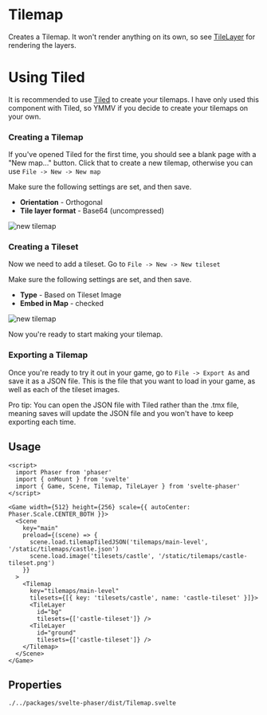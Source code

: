# Tilemap

Creates a Tilemap. It won't render anything on its own, so see [TileLayer](components/tile-layer) for rendering the layers.

# Using Tiled

It is recommended to use [Tiled](https://www.mapeditor.org/) to create your tilemaps. I have only used this component with Tiled, so YMMV if you decide to create your tilemaps on your own.

### Creating a Tilemap

If you've opened Tiled for the first time, you should see a blank page with a "New map..." button. Click that to create a new tilemap, otherwise you can use `File -> New -> New map`

Make sure the following settings are set, and then save.

- **Orientation** - Orthogonal
- **Tile layer format** - Base64 (uncompressed)

![new tilemap](static/images/tiled-new-map-1.png)

### Creating a Tileset

Now we need to add a tileset. Go to `File -> New -> New tileset`

Make sure the following settings are set, and then save.

- **Type** - Based on Tileset Image
- **Embed in Map** - checked

![new tilemap](static/images/tiled-create-tileset.png)

Now you're ready to start making your tilemap.

### Exporting a Tilemap

Once you're ready to try it out in your game, go to `File -> Export As` and save it as a JSON file. This is the file that you want to load
in your game, as well as each of the tileset images.

Pro tip: You can open the JSON file with Tiled rather than the .tmx file, meaning saves will update the JSON file and you won't
have to keep exporting each time.

## Usage

```example
<script>
  import Phaser from 'phaser'
  import { onMount } from 'svelte'
  import { Game, Scene, Tilemap, TileLayer } from 'svelte-phaser'
</script>

<Game width={512} height={256} scale={{ autoCenter: Phaser.Scale.CENTER_BOTH }}>
  <Scene
    key="main"
    preload={(scene) => {
      scene.load.tilemapTiledJSON('tilemaps/main-level', '/static/tilemaps/castle.json')
      scene.load.image('tilesets/castle', '/static/tilemaps/castle-tileset.png')
    }}
  >
    <Tilemap
      key="tilemaps/main-level"
      tilesets={[{ key: 'tilesets/castle', name: 'castle-tileset' }]}>
      <TileLayer
        id="bg"
        tilesets={['castle-tileset']} />
      <TileLayer
        id="ground"
        tilesets={['castle-tileset']} />
    </Tilemap>
  </Scene>
</Game>

```

## Properties

```properties
./../packages/svelte-phaser/dist/Tilemap.svelte
```
